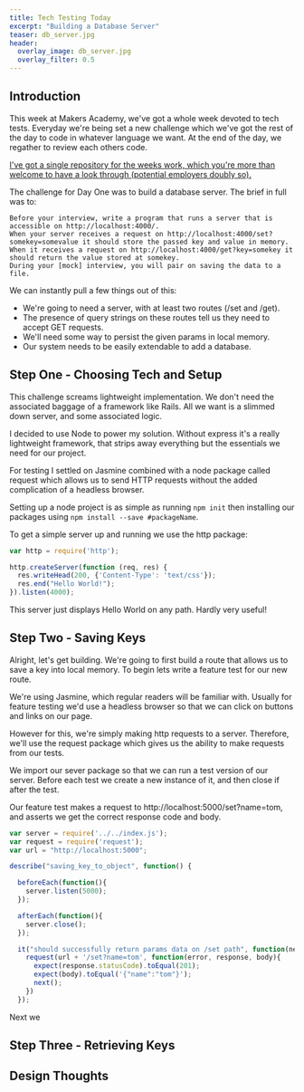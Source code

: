 ```yaml
---
title: Tech Testing Today
excerpt: "Building a Database Server"
teaser: db_server.jpg
header:
  overlay_image: db_server.jpg
  overlay_filter: 0.5
---
```


## Introduction

This week at Makers Academy, we've got a whole week devoted to tech tests. Everyday we're being set a new challenge which we've got the rest of the day to code in whatever language we want. At the end of the day, we regather to review each others code.

[I've got a single repository for the weeks work, which you're more than welcome to have a look through (potential employers doubly so).](https://github.com/TomStuart92/TechTests)

The challenge for Day One was to build a database server. The brief in full was to:

```
Before your interview, write a program that runs a server that is accessible on http://localhost:4000/.
When your server receives a request on http://localhost:4000/set?somekey=somevalue it should store the passed key and value in memory.
When it receives a request on http://localhost:4000/get?key=somekey it should return the value stored at somekey.
During your [mock] interview, you will pair on saving the data to a file.
```

We can instantly pull a few things out of this:
- We're going to need a server, with at least two routes (/set and /get).   
- The presence of query strings on these routes tell us they need to accept GET requests.   
- We'll need some way to persist the given params in local memory.   
- Our system needs to be easily extendable to add a database.   

## Step One - Choosing Tech and Setup

This challenge screams lightweight implementation. We don't need the associated baggage of a framework like Rails. All we want is a slimmed down server, and some associated logic.

I decided to use Node to power my solution. Without express it's a really lightweight framework, that strips away everything but the essentials we need for our project.

For testing I settled on Jasmine combined with a node package called request which allows us to send HTTP requests without the added complication of a headless browser.

Setting up a node project is as simple as running `npm init` then installing our packages using `npm install --save #packageName`.

To get a simple server up and running we use the http package:

```javascript
var http = require('http');

http.createServer(function (req, res) {
  res.writeHead(200, {'Content-Type': 'text/css'});
  res.end("Hello World!");
}).listen(4000);
```

This server just displays Hello World on any path. Hardly very useful!

## Step Two - Saving Keys

Alright, let's get building. We're going to first build a route that allows us to save a key into local memory. To begin lets write a feature test for our new route.

We're using Jasmine, which regular readers will be familiar with. Usually for feature testing we'd use a headless browser so that we can click on buttons and links on our page.

However for this, we're simply making http requests to a server. Therefore, we'll use the request package which gives us the ability to make requests from our tests.

We import our sever package so that we can run a test version of our server. Before each test we create a new instance of it, and then close if after the test.

Our feature test makes a request to http://localhost:5000/set?name=tom, and asserts we get the correct response code and body.

```javascript
var server = require('../../index.js');
var request = require('request');
var url = "http://localhost:5000";

describe("saving_key_to_object", function() {

  beforeEach(function(){
    server.listen(5000);
  });

  afterEach(function(){
    server.close();
  });

  it("should successfully return params data on /set path", function(next) {
    request(url + '/set?name=tom', function(error, response, body){
      expect(response.statusCode).toEqual(201);
      expect(body).toEqual('{"name":"tom"}');
      next();
    })
  });
```

Next we

## Step Three - Retrieving Keys

## Design Thoughts
